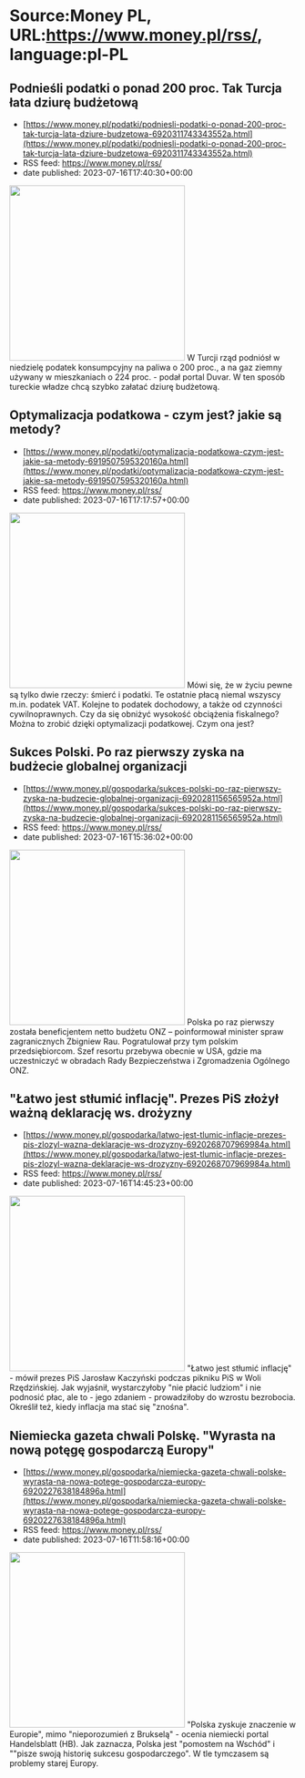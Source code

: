 # Source:Money PL, URL:https://www.money.pl/rss/, language:pl-PL

## Podnieśli podatki o ponad 200 proc. Tak Turcja łata dziurę budżetową
 - [https://www.money.pl/podatki/podniesli-podatki-o-ponad-200-proc-tak-turcja-lata-dziure-budzetowa-6920311743343552a.html](https://www.money.pl/podatki/podniesli-podatki-o-ponad-200-proc-tak-turcja-lata-dziure-budzetowa-6920311743343552a.html)
 - RSS feed: https://www.money.pl/rss/
 - date published: 2023-07-16T17:40:30+00:00

<img src="https://i.wpimg.pl/308x/filerepo.grupawp.pl/api/v1/display/embed/6e861958-fcd8-48a0-b949-941b06a2bc2e" width="308" /> W Turcji rząd podniósł w niedzielę podatek konsumpcyjny na paliwa o 200 proc., a na gaz ziemny używany w mieszkaniach o 224 proc. - podał portal Duvar. W ten sposób tureckie władze chcą szybko załatać dziurę budżetową.

## Optymalizacja podatkowa - czym jest? jakie są metody?
 - [https://www.money.pl/podatki/optymalizacja-podatkowa-czym-jest-jakie-sa-metody-6919507595320160a.html](https://www.money.pl/podatki/optymalizacja-podatkowa-czym-jest-jakie-sa-metody-6919507595320160a.html)
 - RSS feed: https://www.money.pl/rss/
 - date published: 2023-07-16T17:17:57+00:00

<img src="https://i.wpimg.pl/308x/filerepo.grupawp.pl/api/v1/display/embed/bdee7cc4-1501-4a19-868e-05ba86cd2f74" width="308" /> Mówi się, że w życiu pewne są tylko dwie rzeczy: śmierć i podatki. Te ostatnie płacą niemal wszyscy m.in. podatek VAT. Kolejne to podatek dochodowy, a także od czynności cywilnoprawnych. Czy da się obniżyć wysokość obciążenia fiskalnego? Można to zrobić dzięki optymalizacji podatkowej. Czym ona jest?

## Sukces Polski. Po raz pierwszy zyska na budżecie globalnej organizacji
 - [https://www.money.pl/gospodarka/sukces-polski-po-raz-pierwszy-zyska-na-budzecie-globalnej-organizacji-6920281156565952a.html](https://www.money.pl/gospodarka/sukces-polski-po-raz-pierwszy-zyska-na-budzecie-globalnej-organizacji-6920281156565952a.html)
 - RSS feed: https://www.money.pl/rss/
 - date published: 2023-07-16T15:36:02+00:00

<img src="https://i.wpimg.pl/308x/filerepo.grupawp.pl/api/v1/display/embed/fc7f1009-2556-46e5-bf47-bfd00e9acd27" width="308" /> Polska po raz pierwszy została beneficjentem netto budżetu ONZ – poinformował minister spraw zagranicznych Zbigniew Rau. Pogratulował przy tym polskim przedsiębiorcom. Szef resortu przebywa obecnie w USA, gdzie ma uczestniczyć w obradach Rady Bezpieczeństwa i Zgromadzenia Ogólnego ONZ.

## "Łatwo jest stłumić inflację". Prezes PiS złożył ważną deklarację ws. drożyzny
 - [https://www.money.pl/gospodarka/latwo-jest-tlumic-inflacje-prezes-pis-zlozyl-wazna-deklaracje-ws-drozyzny-6920268707969984a.html](https://www.money.pl/gospodarka/latwo-jest-tlumic-inflacje-prezes-pis-zlozyl-wazna-deklaracje-ws-drozyzny-6920268707969984a.html)
 - RSS feed: https://www.money.pl/rss/
 - date published: 2023-07-16T14:45:23+00:00

<img src="https://i.wpimg.pl/308x/filerepo.grupawp.pl/api/v1/display/embed/5dcd5ca1-68e5-4d20-989b-a3581a80b966" width="308" /> "Łatwo jest stłumić inflację" - mówił prezes PiS Jarosław Kaczyński podczas pikniku PiS w Woli Rzędzińskiej. Jak wyjaśnił, wystarczyłoby "nie płacić ludziom" i nie podnosić płac, ale to - jego zdaniem - prowadziłoby do wzrostu bezrobocia. Określił też, kiedy inflacja ma stać się "znośna".

## Niemiecka gazeta chwali Polskę. "Wyrasta na nową potęgę gospodarczą Europy"
 - [https://www.money.pl/gospodarka/niemiecka-gazeta-chwali-polske-wyrasta-na-nowa-potege-gospodarcza-europy-6920227638184896a.html](https://www.money.pl/gospodarka/niemiecka-gazeta-chwali-polske-wyrasta-na-nowa-potege-gospodarcza-europy-6920227638184896a.html)
 - RSS feed: https://www.money.pl/rss/
 - date published: 2023-07-16T11:58:16+00:00

<img src="https://i.wpimg.pl/308x/filerepo.grupawp.pl/api/v1/display/embed/a73d4042-45a8-4188-b803-015a97bc0b0b" width="308" /> "Polska zyskuje znaczenie w Europie", mimo "nieporozumień z Brukselą" - ocenia niemiecki portal Handelsblatt (HB). Jak zaznacza, Polska jest "pomostem na Wschód" i ""pisze swoją historię sukcesu gospodarczego". W tle tymczasem są problemy starej Europy.

